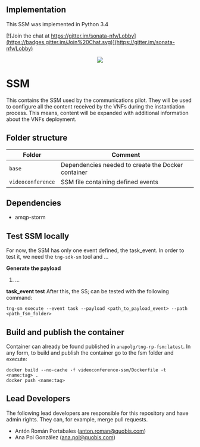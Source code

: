 ## Implementation
This SSM was implemented in Python 3.4

[![Join the chat at https://gitter.im/sonata-nfv/Lobby](https://badges.gitter.im/Join%20Chat.svg)](https://gitter.im/sonata-nfv/Lobby)

<p align="center"><img src="https://github.com/sonata-nfv/tng-communications-pilot/wiki/images/sonata-5gtango-logo-500px.png" /></p>

# SSM
This contains the SSM used by the communications pilot. They will be used to configure all the content received by the VNFs during the instantiation process. This means, content will be expanded with additional information about the VNFs deployment.

## Folder structure

| Folder | Comment |
| --- | --- |
| `base` | Dependencies needed to create the Docker container |
| `videoconference` | SSM file containing defined events |

## Dependencies
* amqp-storm

## Test SSM locally
For now, the SSM has only one event defined, the task_event. In order to test it, we need the `tng-sdk-sm` tool and ...

**Generate the payload**
1. ...

**task_event test**
After this, the SS; can be tested with the following command:

`tng-sm execute --event task --payload <path_to_payload_event> --path <path_fsm_folder>`

## Build and publish the container
Container can already be found published in `anapolg/tng-rp-fsm:latest`. In any form, to build and publish the container go to the fsm folder and execute:

```
docker build --no-cache -f videoconference-ssm/Dockerfile -t <name:tag> .
docker push <name:tag>
```


## Lead Developers
The following lead developers are responsible for this repository and have admin rights. They can, for example, merge pull requests.

* Antón Román Portabales (anton.roman@quobis.com)
* Ana Pol González (ana.pol@quobis.com)

